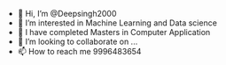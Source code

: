- 👋 Hi, I’m @Deepsingh2000
- 👀 I’m interested in Machine Learning and Data science
- 🌱 I have completed Masters in Computer Application
- 💞️ I’m looking to collaborate on ...
- 📫 How to reach me 9996483654

<!---
Deepsingh2000/Deepsingh2000 is a ✨ special ✨ repository because its `README.md` (this file) appears on your GitHub profile.
You can click the Preview link to take a look at your changes.
--->
